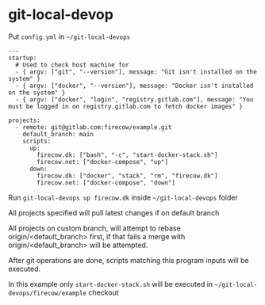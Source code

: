 # git-local-devop

Put `config.yml` in `~/git-local-devops`

```
---
startup:
  # Used to check host machine for 
  - { argv: ["git", "--version"], message: "Git isn't installed on the system" }
  - { argv: ["docker", "--version"], message: "Docker isn't installed on the system" }
  - { argv: ["docker", "login", "registry.gitlab.com"], message: "You must be logged in on registry.gitlab.com to fetch docker images" }

projects:
  - remote: git@gitlab.com:firecow/example.git
    default_branch: main
    scripts:
      up:
        firecow.dk: ["bash", "-c", "start-docker-stack.sh"]
        firecow.net: ["docker-compose", "up"]
      down:
        firecow.dk: ["docker", "stack", "rm", "firecow.dk"]
        firecow.net: ["docker-compose", "down"]
```

Run `git-local-devops up firecow.dk` inside `~/git-local-devops` folder

All projects specified will pull latest changes if on default branch

All projects on custom branch, will attempt to rebase origin/<default_branch> first, if that fails a merge with origin/<default_branch> will be attempted.

After git operations are done, scripts matching this program inputs will be executed.

In this example only `start-docker-stack.sh` will be executed in `~/git-local-devops/firecow/example` checkout

